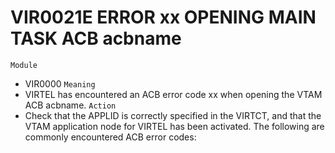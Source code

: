 # VIR0021E ERROR xx OPENING MAIN TASK ACB acbname
`Module`
- VIR0000
`Meaning`
- VIRTEL has encountered an ACB error code xx when opening the VTAM ACB acbname.
`Action`
- Check that the APPLID is correctly specified in the VIRTCT, and that the VTAM application node for VIRTEL has been activated. The following are commonly encountered ACB error codes:
